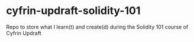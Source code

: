 # cyfrin-updraft-solidity-101
Repo to store what I learn(t) and create(d) during the Solidity 101 course of Cyfrin Updraft
